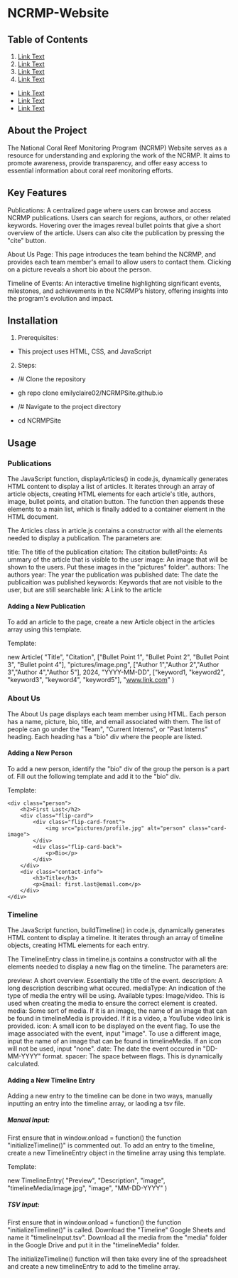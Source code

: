 # NCRMP-Website

## Table of Contents

1. [Link Text](#about-the-project)
2. [Link Text](#key-features)
3. [Link Text](#installation)
4. [Link Text](#usage)
- [Link Text](#publications)
- [Link Text](#about-us)
- [Link Text](#timeline)

## About the Project

The National Coral Reef Monitoring Program (NCRMP) Website serves as a resource for understanding and exploring the work of the NCRMP. It aims to promote awareness, provide transparency, and offer easy access to essential information about coral reef monitoring efforts.

## Key Features

Publications: A centralized page where users can browse and access NCRMP publications. Users can search for regions, authors, or other related keywords. Hovering over the images reveal bullet points that give a short overview of the article. Users can also cite the publication by pressing the "cite" button.

About Us Page: This page introduces the team behind the NCRMP, and provides each team member's email to allow users to contact them. Clicking on a picture reveals a short bio about the person.

Timeline of Events: An interactive timeline highlighting significant events, milestones, and achievements in the NCRMP’s history, offering insights into the program's evolution and impact.

## Installation

1. Prerequisites:
- This project uses HTML, CSS, and JavaScript
2. Steps:
- /# Clone the repository  
- gh repo clone emilyclaire02/NCRMPSite.github.io

- /# Navigate to the project directory  
- cd NCRMPSite

## Usage

### Publications

The JavaScript function, displayArticles() in code.js, dynamically generates HTML content to display a list of articles. It iterates through an array of article objects, creating HTML elements for each article's title, authors, image, bullet points, and citation button. The function then appends these elements to a main list, which is finally added to a container element in the HTML document.

The Articles class in article.js contains a constructor with all the elements needed to display a publication. The parameters are: 

title: The title of the publication
citation: The citation
bulletPoints: As ummary of the article that is visible to the user
image: An image that will be shown to the users. Put these images in the "pictures" folder".
authors: The authors
year: The year the publication was published
date: The date the publicaition was published
keywords: Keywords that are not visible to the user, but are still searchable
link: A Link to the article

#### Adding a New Publication

To add an article to the page, create a new Article object in the articles array using this template.

Template:

new Article(
    "Title",
    "Citation",
    ["Bullet Point 1", "Bullet Point 2", "Bullet Point 3", "Bullet point 4"],
    "pictures/image.png",
    ["Author 1","Author 2","Author 3","Author 4","Author 5"],
    2024,
    "YYYY-MM-DD",
    ["keyword1, "keyword2", "keyword3", "keyword4", "keyword5"],
    "www.link.com"
)

### About Us

The About Us page displays each team member using HTML. Each person has a name, picture, bio, title, and email associated with them. The list of people can go under the "Team", "Current Interns", or "Past Interns" heading. Each heading has a "bio" div where the people are listed. 

#### Adding a New Person

To add a new person, identify the "bio" div of the group the person is a part of. Fill out the following template and add it to the "bio" div.

Template:

    <div class="person">
        <h2>First Last</h2>
        <div class="flip-card">
            <div class="flip-card-front">
                <img src="pictures/profile.jpg" alt="person" class="card-image">
            </div>
            <div class="flip-card-back">
                <p>Bio</p>
            </div>
        </div>
        <div class="contact-info">
            <h3>Title</h3>
            <p>Email: first.last@email.com</p>
        </div>
    </div>

### Timeline 

The JavaScript function, buildTimeline() in code.js, dynamically generates HTML content to display a timeline. It iterates through an array of timeline objects, creating HTML elements for each entry.

The TimelineEntry class in timeline.js contains a constructor with all the elements needed to display a new flag on the timeline. The parameters are: 

preview: A short overview. Essentially the title of the event.
description: A long description describing what occured.
mediaType: An indication of the type of media the entry will be using. Available types: Image/video. This is used when creating the media to ensure the correct element is created.
media: Some sort of media. If it is an image, the name of an image that can be found in timelineMedia is provided. If it is a video, a YouTube video link is provided. 
icon: A small icon to be displayed on the event flag. To use the image associated with the event, input "image". To use a different image, input the name of an image that can be found in timelineMedia. If an icon will not be used, input "none".
date: The date the event occured in "DD-MM-YYYY" format.
spacer: The space between flags. This is dynamically calculated.

#### Adding a New Timeline Entry

Adding a new entry to the timeline can be done in two ways, manually inputting an entry into the timeline array, or laoding a tsv file.

##### Manual Input:

First ensure that in window.onload = function() the function "initializeTimeline()" is commented out.
To add an entry to the timeline, create a new TimelineEntry object in the timeline array using this template.

Template:

new TimelineEntry(
    "Preview",
    "Description",
    "image",
    "timelineMedia/image.jpg",
    "image",
    "MM-DD-YYYY"
)

##### TSV Input:

First ensure that in window.onload = function() the function "initializeTimeline()" is called.
Download the "Timeline" Google Sheets and name it "timelineInput.tsv".
Download all the media from the "media" folder in the Google Drive and put it in the "timelineMedia" folder.

The initializeTimeline() function will then take every line of the spreadsheet and create a new timelineEntry to add to the timeline array.